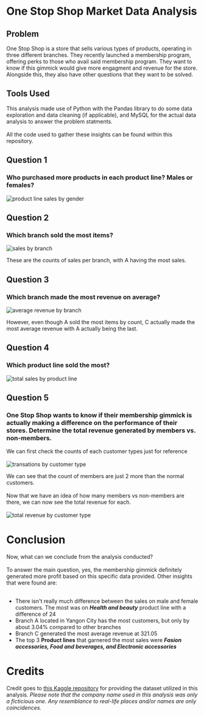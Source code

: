 # One Stop Shop Market Data Analysis
## Problem
One Stop Shop is a store that sells various types of products, operating in three different branches. They recently launched a membership program, offering perks to those who avail said membership program. They want to know if this gimmick would give more engagment and revenue for the store. Alongside this, they also have other questions that they want to be solved.
## Tools Used
This analysis made use of Python with the Pandas library to do some data exploration and data cleaning (if applicable), and MySQL for the actual data analysis to answer the problem statments. <br> <br>
All the code used to gather these insights can be found within this repository.
## Question 1
### Who purchased more products in each product line? Males or females?
![product line sales by gender](https://github.com/user-attachments/assets/d269b8ce-07d7-4974-859f-f5cbed4042d7)
## Question 2
### Which branch sold the most items?
![sales by branch](https://github.com/user-attachments/assets/5b27a21b-48f8-4569-8741-eab9ffdb394b)

These are the counts of sales per branch, with A having the most sales.
## Question 3
### Which branch made the most revenue on average?
![average revenue by branch](https://github.com/user-attachments/assets/22dc20f6-5b8d-423b-a36b-778d10048262)

However, even though A sold the most items by count, C actually made the most average revenue with A actually being the last.
## Question 4
### Which product line sold the most?
![total sales by product line](https://github.com/user-attachments/assets/b7679c39-16c3-4b2d-8d85-40ff9b75fd53)
## Question 5
### One Stop Shop wants to know if their membership gimmick is actually making a difference on the performance of their stores. Determine the total revenue generated by members vs. non-members.
We can first check the counts of each customer types just for reference <br> <br>
![transations by customer type](https://github.com/user-attachments/assets/e9bc814a-54db-4fa9-849c-da3ff57777f2)

We can see that the count of members are just 2 more than the normal customers. <br> <br>
Now that we have an idea of how many members vs non-members are there, we can now see the total revenue for each. <br> <br>
![total revenue by customer type](https://github.com/user-attachments/assets/b5c054fb-9c7a-494b-a19e-d7143439fde1)
# Conclusion
Now, what can we conclude from the analysis conducted? <br> <br>
To answer the main question, yes, the membership gimmick definitely generated more profit based on this specific data provided. Other insights that were found are: <br> <br>
* There isn't really much difference between the sales on male and female customers. The most was on ***Health and beauty*** product line with a difference of 24
* Branch A located in Yangon City has the most customers, but only by about 3.04% compared to other branches
* Branch C generated the most average revenue at 321.05
* The top 3 **Product lines** that garnered the most sales were ***Fasion accessories, Food and beverages, and Electronic accessories***
# Credits
Credit goes to [this Kaggle repository](https://www.kaggle.com/datasets/willianoliveiragibin/market-sales-data/data) for providing the dataset utilized in this analysis.
*Please note that the company name used in this analysis was only a ficticious one. Any resemblance to real-life places and/or names are only coincidences.*

